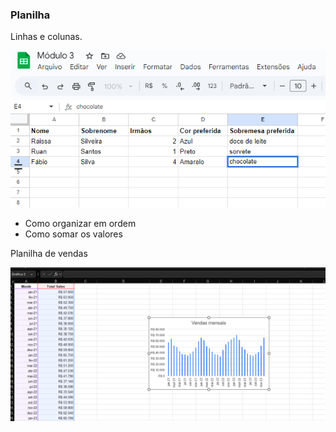 ### Planilha
Linhas e colunas.

![alt text](../Prints/Projeto1.png)

* Como organizar em ordem 
* Como somar os valores 

Planilha de vendas

![alt text](../Prints/Projeto2.png)